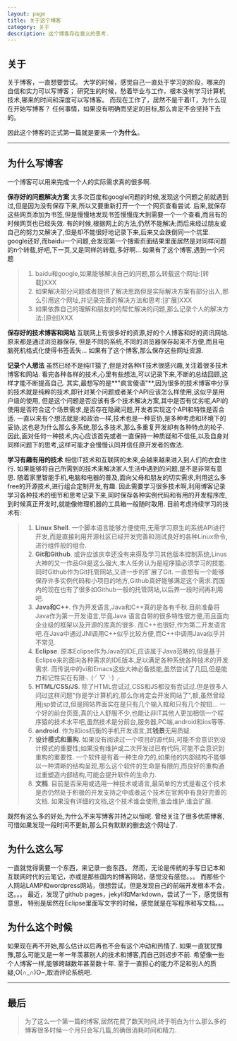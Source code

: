 ```yaml
---
layout: page
title: 关于这个博客
category: 关于
description: 这个博客存在意义的思考.
---
```


## 关于
关于博客，一直想要尝试。
大学的时候，感觉自己一直处于学习的阶段，哪来的自信和实力可以写博客；
研究生的时候，愁着毕业与工作，根本没有学习计算机技术,哪来的时间和深度可以写博客。
而现在工作了，居然不是干着IT，为什么现在开始写博客？
任何事情，如果没有明确而坚定的目标,那么肯定不会坚持下去的。

因此这个博客的正式第一篇就是要来一个**为什么**。

----------

## 为什么写博客
一个博客可以用来完成一个人的实际需求真的很多啊.

**保存好的问题解决方案**
太多次百度和google问题的时候,发现这个问题之前就遇到过,但是因为没有保存下来,所以又要重新打开一个一个网页查看尝试.
后来,就保存这些网页添加为书签,但是慢慢地发现书签慢慢庞大到需要一个一个查看,而且有的时候网页也已经失效.
有的时候,根据网上的方法,仍然不能解决;而后来经过朋友或自己的努力又解决了,但是却不能很好地记录下来,后来又会跌倒同一个坑里.
google还好,而baidu一个问题,会发现第一个搜索页面结果里面居然是对同样问题的n个转载,好吧,下一页,又是同样的转载,多好啊...
如果有了这个博客,遇到一个问题

> 1. baidu和google,如果能够解决自己的问题,那么转载这个网址:[转载]XXX
> 2. 如果解决部分问题或者提供了解决思路但是实际解决方案有部分出入,那么引用这个网址,并记录完善的解决方法和思考:[扩展]XXX
> 3. 如果依靠自己的理解和朋友的的帮忙解决的问题,那么记录个人的解决方法:[原创]XXX
 
**保存好的技术博客和网站**
互联网上有很多好的资源,好的个人博客和好的资讯网站.原来都是通过浏览器保存,
但是不同的系统,不同的浏览器保存起来不方便,而且电脑死机格式化使得书签丢失...
如果有了这个博客,那么保存这些网址资源.

**记录个人想法**
虽然已经不是纯IT猿了,但是对各种IT技术很感兴趣,关注着很多技术博客和网站.
看完各种各样的技术,心里有些想法,可以记录下来,不断的总结回顾,这样才能不断提高自己.
其实,最想写的是**"疯言傻语"**,因为很多的技术博客中分享的技术就是纯粹的技术,即针对某个问题或者某个API应该怎么样使用,这似乎是用户级的使用,
但是这个问题是否应该有多个技术解决方案,其中是否有优劣呢,API的使用是否符合这个场景需求,是否存在隐藏问题,开发者实现这个API和特性是否合适.
一直以来有个想法就是:和政治一样,技术也是一种妥协,是多种考虑和环境下的妥协,这也是为什么那么多系统,那么多技术,那么多重复开发却有各种特点的轮子.
因此,面对任何一种技术,内心应该首先或者一直保持一种质疑和不信任,以及自身对同样问题下的思考,这样可能才会慢慢认同并信任原开发者的做法.

**学习有趣有用的技术**
相信IT技术和互联网的未来,会越来越来进入到人们的衣食住行.
如果能够将自己所需到的技术来解决家人生活中遇到的问题,是不是非常有意思.
随着家里智能手机,电脑和电器的普及,面向父母和朋友的切实需求,利用这么多free的开源技术,进行组合定制开发,有趣.
因此需要学习很多技术啊,利用博客记录学习各种技术的细节和思考记录下来,同时保存各种实例代码和有用的开发程序库,到时候真正开发时,就能像修理机器的工具箱一般随时取用.
目前考虑持续学习的技术有:

> 1. **Linux Shell**. 一个脚本语言能够方便使用,无需学习原生的系统API进行开发,而是直接利用开源社区已经开发完善和测试良好的各种Linux命令,进行组件般的组合.
> 2. **Git和Github**. 或许应该庆幸还没有来得及学习其他版本控制系统,Linus大神的又一作品Git是这么强大,本人任务认为是程序猿必须学习的技能.同时Github作为Git托管网站,又进一步的扩展了Git.
一直想有一个能够保存许多实例代码和小项目的地方,Github真好能够满足这个需求.而国内的现在也有了很多如Github一般的托管网站,以后养一段时间再利用吧.
> 3. **Java和C++**. 作为开发语言,Java和C++真的是各有千秋.目前准备将Java作为第一开发语言,毕竟Java 语言自带的很多特性很方便,而且面向企业级的框架以及开源的库真的很多.
而C++也很好,作为第二开发语言吧.在Java中通过JNI调用C++似乎比较方便,而C++中调用Java似乎并不常见.
> 4. **Eclipse**. 原本Eclipse作为Java的IDE,应该属于Java范畴的,但是基于Eclipse来的面向各种需求的IDE版本,足以满足各种系统各种技术的开发需求.
而传说中的vi和Emacs这些大神必备技能,虽然尝试了几回,但是能力和记性实在有限╮(╯▽╰)╭
> 5. **HTML/CSS/JS**. 除了HTML尝试过,CSS和JS都没有尝试过.但是很多人问过这样问题"你是学计算机的,那么你肯定会开发网站了",额,虽然曾经用jsp尝试过,但是网站界面实在是只有几个输入框和只有几个按钮...
一个好的前台页面,真的让人舒服不少,也能让非IT其他人更加相信一个程序猿的技术水平吧,虽然技术是分前台,服务器,PC端,android和ios等等.
> 6. **android**. 作为和ios抗衡的手机开发语言,其**钱景**无用质疑.
> 7. **设计模式和重构**. 如果没有阅读过一个项目的源代码,可能不会意识到设计模式的重要性;如果没有维护或二次开发过已有代码,可能不会意识到重构的重要性.
一个软件是有着一种生命力的,如果他的内部结构不能够以一种清晰的结构呈现,那么这个软件的生命是有限的,而良好的重构通过重塑造内部结构,可能会提升软件的生命力.
> 8. **文档**. 目前是否采用或选用一种技术或语言,最简单的方式是看这个技术是否仍然处于积极的开发支持之中或者这个技术在官网中有良好完善的文档.
如果没有详细的文档,这个技术谁会使用,谁会维护,谁会扩展.

既然有这么多的好处,为什么不来写博客并持之以恒呢.
曾经关注了很多优质博客,可惜如果发现一段时间不更新,那么只有默默的删去这个网址了.

## 为什么这么写 ##
一直就觉得需要一个东西，来记录一些东西。
然而，无论是传统的手写日记本和互联网时代的云笔记，亦或是那些国内的博客网站，感觉没有感觉。。。
而那些个人网站LAMP和wordpress网站，很想尝试，但是发现自己的前端开发根本不会，这。。。
最近，发现了github pages，jekyll和Markdown，尝试了一下，感觉很有意思，
特别是居然在Eclipse里面写文字的时候，感觉就是在写程序和写文档。。。

## 为什么这个时候 ##
如果现在再不开始,那么估计以后再也不会有这个冲动和热情了.
如果一直犹犹豫豫,那么可能又是一年一年羡慕别人的技术和博客,而自己则迟步不前.
希望像一些个人博客一样,能够跨越数年甚至数十年.
至于一直担心的能力不足和别人的质疑,O(∩_∩)O~,取消评论系统吧.

----------

## 最后 ##
> 为了这么一个第一篇的博客,居然花费了数天时间,终于明白为什么那么多的博客很多时候一个月只会写几篇,的确很消耗时间和精力.
